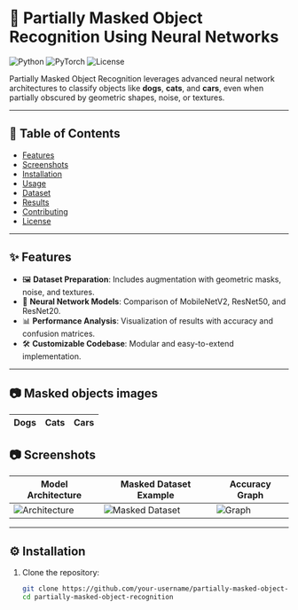 # 🚀 Partially Masked Object Recognition Using Neural Networks

![Python](https://img.shields.io/badge/Python-3.8%2B-blue)
![PyTorch](https://img.shields.io/badge/PyTorch-%23EE4C2C.svg?style=flat&logo=PyTorch&logoColor=white)
![License](https://img.shields.io/badge/License-MIT-green)

Partially Masked Object Recognition leverages advanced neural network architectures to classify objects like **dogs**, **cats**, and **cars**, even when partially obscured by geometric shapes, noise, or textures.

---

## 📝 Table of Contents
- [Features](#features)
- [Screenshots](#screenshots)
- [Installation](#installation)
- [Usage](#usage)
- [Dataset](#dataset)
- [Results](#results)
- [Contributing](#contributing)
- [License](#license)

---

## ✨ Features
- 🖼 **Dataset Preparation**: Includes augmentation with geometric masks, noise, and textures.
- 🧠 **Neural Network Models**: Comparison of MobileNetV2, ResNet50, and ResNet20.
- 📊 **Performance Analysis**: Visualization of results with accuracy and confusion matrices.
- 🛠 **Customizable Codebase**: Modular and easy-to-extend implementation.

---

## 📷 Masked objects images
| Dogs | Cats | Cars |
|---------------------|-------------------------|----------------|


## 📷 Screenshots
| Model Architecture | Masked Dataset Example | Accuracy Graph |
|---------------------|-------------------------|----------------|
| ![Architecture](https://via.placeholder.com/300) | ![Masked Dataset](https://via.placeholder.com/300) | ![Graph](https://via.placeholder.com/300) |

---

## ⚙️ Installation
1. Clone the repository:
   ```bash
   git clone https://github.com/your-username/partially-masked-object-recognition.git
   cd partially-masked-object-recognition
